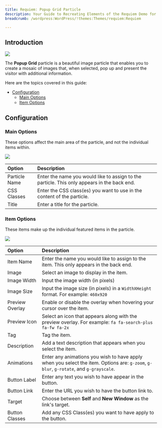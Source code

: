 ```yaml
---
title: Requiem: Popup Grid Particle
description: Your Guide to Recreating Elements of the Requiem Demo for WordPress
breadcrumb: /wordpress:WordPress/!themes:Themes/requiem:Requiem

---
```


## Introduction

![](assets/particle_popupgrid1.jpeg)

The **Popup Grid** particle is a beautiful image particle that enables you to create a mosaic of images that, when selected, pop up and present the visitor with additional information.

Here are the topics covered in this guide:

* [Configuration](#configuration)
    - [Main Options](#main-options)
    - [Item Options](#item-options)

## Configuration

### Main Options 

These options affect the main area of the particle, and not the individual items within.

![](assets/particle_popupgrid2.jpeg)

| Option        | Description                                                                                 |
| :-----        | :-----                                                                                      |
| Particle Name | Enter the name you would like to assign to the particle. This only appears in the back end. |
| CSS Classes   | Enter the CSS class(es) you want to use in the content of the particle.                     |
| Title         | Enter a title for the particle.                                                             |

### Item Options

These items make up the individual featured items in the particle.

![](assets/particle_popupgrid3.jpeg)

| Option          | Description                                                                                                                           |
| :-----          | :-----                                                                                                                                |
| Item Name       | Enter the name you would like to assign to the item. This only appears in the back end.                                               |
| Image           | Select an image to display in the item.                                                                                               |
| Image Width     | Input the image width (in pixels)                                                                                                     |
| Image Size      | Input the image size (in pixels) in a `WidthXHeight` format. For example: `460x920`                                                   |
| Preview Overlay | Enable or disable the overlay when hovering your cursor over the item.                                                                |
| Preview Icon    | Select an icon that appears along with the preview overlay. For example: `fa fa-search-plus fa-fw fa-2x`                              |
| Tag             | Tag the item.                                                                                                                         |
| Description     | Add a text description that appears when you select the item.                                                                         |
| Animations      | Enter any animations you wish to have apply when you select the item. Options are: `g-zoom`, `g-blur`, `g-rotate`, and `g-grayscale`. |
| Button Label    | Enter any text you wish to have appear in the button.                                                                                 |
| Button Link     | Enter the URL you wish to have the button link to.                                                                                    |
| Target          | Choose between **Self** and **New Window** as the link's target.                                                                      |
| Button Classes  | Add any CSS Class(es) you want to have apply to the button.                                                                           |
